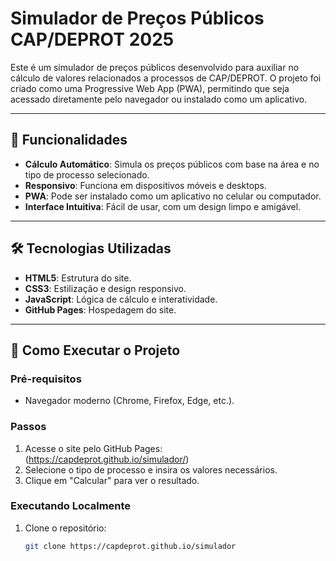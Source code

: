 # Simulador de Preços Públicos CAP/DEPROT 2025

Este é um simulador de preços públicos desenvolvido para auxiliar no cálculo de valores relacionados a processos de CAP/DEPROT. O projeto foi criado como uma Progressive Web App (PWA), permitindo que seja acessado diretamente pelo navegador ou instalado como um aplicativo.

---

## 🚀 Funcionalidades

- **Cálculo Automático**: Simula os preços públicos com base na área e no tipo de processo selecionado.
- **Responsivo**: Funciona em dispositivos móveis e desktops.
- **PWA**: Pode ser instalado como um aplicativo no celular ou computador.
- **Interface Intuitiva**: Fácil de usar, com um design limpo e amigável.

---

## 🛠️ Tecnologias Utilizadas

- **HTML5**: Estrutura do site.
- **CSS3**: Estilização e design responsivo.
- **JavaScript**: Lógica de cálculo e interatividade.
- **GitHub Pages**: Hospedagem do site.

---

## 📂 Como Executar o Projeto

### Pré-requisitos
- Navegador moderno (Chrome, Firefox, Edge, etc.).

### Passos
1. Acesse o site pelo GitHub Pages: (https://capdeprot.github.io/simulador/)
2. Selecione o tipo de processo e insira os valores necessários.
3. Clique em "Calcular" para ver o resultado.

### Executando Localmente
1. Clone o repositório:
   ```bash
   git clone https://capdeprot.github.io/simulador
